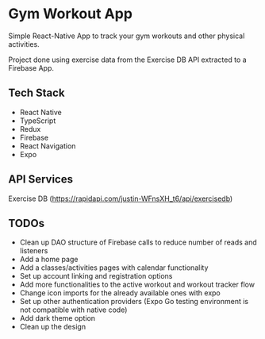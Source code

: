 # Gym Workout App

Simple React-Native App to track your gym workouts and other physical activities.

Project done using exercise data from the Exercise DB API extracted to a Firebase App.

## Tech Stack

- React Native
- TypeScript
- Redux
- Firebase
- React Navigation
- Expo

## API Services

Exercise DB (https://rapidapi.com/justin-WFnsXH_t6/api/exercisedb)

## TODOs

- Clean up DAO structure of Firebase calls to reduce number of reads and listeners
- Add a home page
- Add a classes/activities pages with calendar functionality
- Set up account linking and registration options
- Add more functionalities to the active workout and workout tracker flow
- Change icon imports for the already available ones with expo
- Set up other authentication providers (Expo Go testing environment is not compatible with native code)
- Add dark theme option
- Clean up the design
